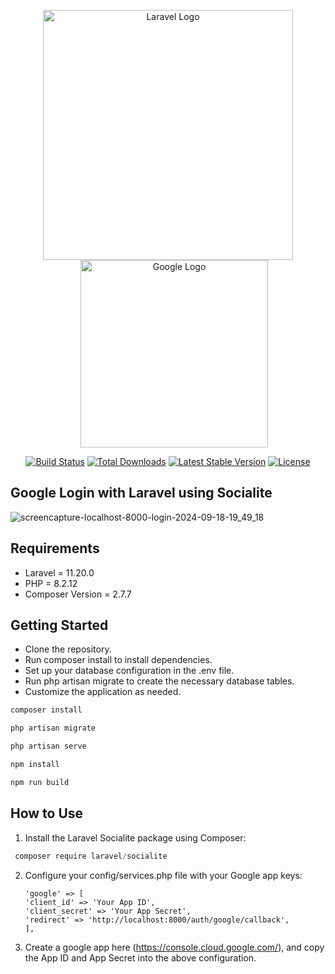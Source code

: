<p align="center">
    <a href="https://laravel.com" target="_blank">
        <img src="https://raw.githubusercontent.com/laravel/art/master/logo-lockup/5%20SVG/2%20CMYK/1%20Full%20Color/laravel-logolockup-cmyk-red.svg" width="400" alt="Laravel Logo">
    </a>
    <a href="https://google.com" target="_blank" style="margin-left: 20px;">
        <img src="https://upload.wikimedia.org/wikipedia/commons/2/2f/Google_2015_logo.svg" width="300" alt="Google Logo">
    </a>
</p>

<p align="center">
<a href="https://github.com/laravel/framework/actions"><img src="https://github.com/laravel/framework/workflows/tests/badge.svg" alt="Build Status"></a>
<a href="https://packagist.org/packages/laravel/framework"><img src="https://img.shields.io/packagist/dt/laravel/framework" alt="Total Downloads"></a>
<a href="https://packagist.org/packages/laravel/framework"><img src="https://img.shields.io/packagist/v/laravel/framework" alt="Latest Stable Version"></a>
<a href="https://packagist.org/packages/laravel/framework"><img src="https://img.shields.io/packagist/l/laravel/framework" alt="License"></a>
</p>

## Google Login with Laravel using Socialite

![screencapture-localhost-8000-login-2024-09-18-19_49_18](https://github.com/user-attachments/assets/92cf0e74-10fc-4e5c-b788-67d7f55e5805)

## Requirements
-  Laravel = 11.20.0
-  PHP = 8.2.12
-  Composer Version = 2.7.7

## Getting Started
-  Clone the repository.
-  Run composer install to install dependencies.
-  Set up your database configuration in the .env file.
-  Run php artisan migrate to create the necessary database tables.
-  Customize the application as needed.

```javascript
composer install
```

```javascript
php artisan migrate
```

```javascript
php artisan serve
```

```javascript
npm install
```

```javascript
npm run build
```
## How to Use

1)  Install the Laravel Socialite package using Composer:
   ```javascript
    composer require laravel/socialite
   ```

2) Configure your config/services.php file with your Google app keys:
   ```
   'google' => [
   'client_id' => 'Your App ID', 
   'client_secret' => 'Your App Secret',
   'redirect' => 'http://localhost:8000/auth/google/callback',
   ],
   ```

4) Create a google app here (https://console.cloud.google.com/), and copy the App ID and App Secret into the above configuration.
